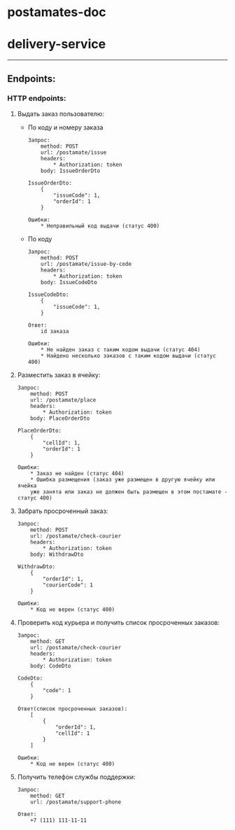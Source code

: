# postamates-doc
# delivery-service

---
## Endpoints:
### HTTP endpoints:
1) Выдать заказ пользователю:

    - По коду и номеру заказа
        ```
        Запрос:
            method: POST
            url: /postamate/issue
            headers:
                * Authorization: token
            body: IssueOrderDto
        ```
        
        ```
        IssueOrderDto:
            {
                "issueCode": 1,
                "orderId": 1
            }
        ```
        ```
        Ошибки:
            * Неправильный код выдачи (статус 400)       
        ```

    - По коду
    
        ```
        Запрос:
            method: POST
            url: /postamate/issue-by-code
            headers:
                * Authorization: token
            body: IssueCodeDto
        ```
        
        ```
        IssueCodeDto:
            {
                "issueCode": 1,
            }
        ```
        
        ```
        Ответ: 
            id заказа
        ```
        
        ```
        Ошибки:
            * Не найден заказ с таким кодом выдачи (статус 404) 
            * Найдено несколько заказов с таким кодом выдачи (статус 400)      
        ```
      
2) Разместить заказ в ячейку:

    ```
    Запрос:
        method: POST
        url: /postamate/place
        headers:
            * Authorization: token
        body: PlaceOrderDto
    ```
    
    ```
    PlaceOrderDto:
        {
            "cellId": 1,
            "orderId": 1
        }
    ```
    
    ```
    Ошибки:
        * Заказ не найден (статус 404) 
        * Ошибка размещения (заказ уже размещен в другую ячейку или ячейка 
        уже занята или заказ не должен быть размещен в этом постамате - статус 400)      
    ```
3) Забрать просроченный заказ:

    ```
    Запрос:
        method: POST
        url: /postamate/check-courier
        headers:
            * Authorization: token
        body: WithdrawDto
    ```
    
    ```
    WithdrawDto:
        {
            "orderId": 1,
            "courierCode": 1
        }
    ```
    ```
    Ошибки:
        * Код не верен (статус 400)    
    ```
    
4) Проверить код курьера и получить список просроченных заказов:

    ```
    Запрос:
        method: GET
        url: /postamate/check-courier
        headers:
            * Authorization: token
        body: CodeDto
    ```
    
    ```
    CodeDto:
        {
            "code": 1
        }
    ```
    
    ```
    Ответ(список просроченных заказов):
        [
            {
                "orderId": 1,
                "cellId": 1
            }
        ]
    ```
    
    ```
    Ошибки:
        * Код не верен (статус 400)    
    ```

5) Получить телефон службы поддержки:

    ```
    Запрос:
        method: GET
        url: /postamate/support-phone
    ```
    
    ```
    Ответ:
        +7 (111) 111-11-11
    ```
